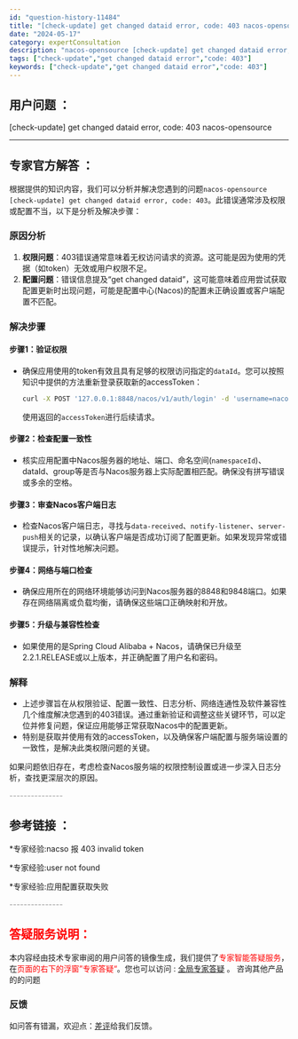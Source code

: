 ```yaml
---
id: "question-history-11484"
title: "[check-update] get changed dataid error, code: 403 nacos-opensource"
date: "2024-05-17"
category: expertConsultation
description: "nacos-opensource [check-update] get changed dataid error, code: 403"
tags: ["check-update","get changed dataid error","code: 403"]
keywords: ["check-update","get changed dataid error","code: 403"]
---
```


## 用户问题 ： 
 [check-update] get changed dataid error, code: 403 nacos-opensource 

---------------
## 专家官方解答 ：

根据提供的知识内容，我们可以分析并解决您遇到的问题`nacos-opensource [check-update] get changed dataid error, code: 403`。此错误通常涉及权限或配置不当，以下是分析及解决步骤：

### 原因分析
1. **权限问题**：403错误通常意味着无权访问请求的资源。这可能是因为使用的凭据（如token）无效或用户权限不足。
2. **配置问题**：错误信息提及“get changed dataid”，这可能意味着应用尝试获取配置更新时出现问题，可能是配置中心(Nacos)的配置未正确设置或客户端配置不匹配。

### 解决步骤
#### 步骤1：验证权限
- 确保应用使用的token有效且具有足够的权限访问指定的`dataId`。您可以按照知识中提供的方法重新登录获取新的accessToken：
  ```bash
  curl -X POST '127.0.0.1:8848/nacos/v1/auth/login' -d 'username=nacos&password=nacos'
  ```
  使用返回的`accessToken`进行后续请求。

#### 步骤2：检查配置一致性
- 核实应用配置中Nacos服务器的地址、端口、命名空间(`namespaceId`)、dataId、group等是否与Nacos服务器上实际配置相匹配。确保没有拼写错误或多余的空格。

#### 步骤3：审查Nacos客户端日志
- 检查Nacos客户端日志，寻找与`data-received`、`notify-listener`、`server-push`相关的记录，以确认客户端是否成功订阅了配置更新。如果发现异常或错误提示，针对性地解决问题。

#### 步骤4：网络与端口检查
- 确保应用所在的网络环境能够访问到Nacos服务器的8848和9848端口。如果存在网络隔离或负载均衡，请确保这些端口正确映射和开放。

#### 步骤5：升级与兼容性检查
- 如果使用的是Spring Cloud Alibaba + Nacos，请确保已升级至2.2.1.RELEASE或以上版本，并正确配置了用户名和密码。

### 解释
- 上述步骤旨在从权限验证、配置一致性、日志分析、网络连通性及软件兼容性几个维度解决您遇到的403错误。通过重新验证和调整这些关键环节，可以定位并修复问题，保证应用能够正常获取Nacos中的配置更新。
- 特别是获取并使用有效的accessToken，以及确保客户端配置与服务端设置的一致性，是解决此类权限问题的关键。

如果问题依旧存在，考虑检查Nacos服务端的权限控制设置或进一步深入日志分析，查找更深层次的原因。


<font color="#949494">---------------</font> 


## 参考链接 ：

*专家经验:nacso 报 403 invalid token 
 
 *专家经验:user not found 
 
 *专家经验:应用配置获取失败 


 <font color="#949494">---------------</font> 
 


## <font color="#FF0000">答疑服务说明：</font> 

本内容经由技术专家审阅的用户问答的镜像生成，我们提供了<font color="#FF0000">专家智能答疑服务</font>，在<font color="#FF0000">页面的右下的浮窗”专家答疑“</font>。您也可以访问 : [全局专家答疑](https://opensource.alibaba.com/chatBot) 。 咨询其他产品的的问题

### 反馈
如问答有错漏，欢迎点：[差评](https://ai.nacos.io/user/feedbackByEnhancerGradePOJOID?enhancerGradePOJOId=13771)给我们反馈。

